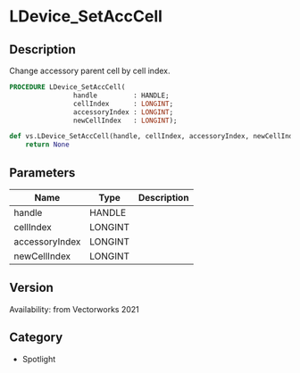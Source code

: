 # LDevice_SetAccCell

## Description
Change accessory parent cell by cell index.

```pascal
PROCEDURE LDevice_SetAccCell(
				handle         : HANDLE;
				cellIndex      : LONGINT;
				accessoryIndex : LONGINT;
				newCellIndex   : LONGINT);
```

```python
def vs.LDevice_SetAccCell(handle, cellIndex, accessoryIndex, newCellIndex):
    return None
```

## Parameters
|Name|Type|Description|
|---|---|---|
|handle|HANDLE|   |
|cellIndex|LONGINT|   |
|accessoryIndex|LONGINT|   |
|newCellIndex|LONGINT|   |

## Version
Availability: from Vectorworks 2021

## Category
* Spotlight

